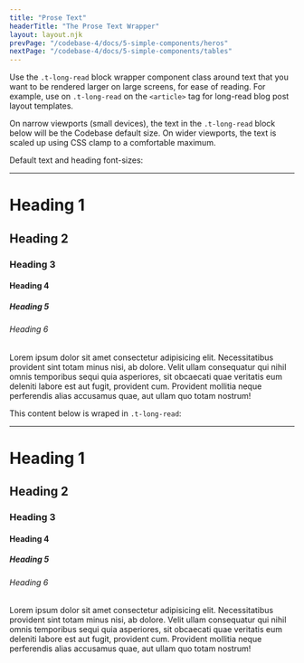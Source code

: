 ```yaml
---
title: "Prose Text"
headerTitle: "The Prose Text Wrapper"
layout: layout.njk
prevPage: "/codebase-4/docs/5-simple-components/heros"
nextPage: "/codebase-4/docs/5-simple-components/tables"
---
```


Use the `.t-long-read` block wrapper component class around text that you want to be rendered larger on large screens, for ease of reading. For example, use on `.t-long-read` on the `<article>` tag for long-read blog post layout templates.

On narrow viewports (small devices), the text in the `.t-long-read` block below will be the Codebase default size. On wider viewports, the text is scaled up using CSS clamp to a comfortable maximum.

<div class="full-bleed">
<div class="container">
<div class="flex-md flex-gap flex-grow-equal">
<div class="b-thin p-1">
<p>Default text and heading font-sizes:</p>
<hr>
<h1>Heading 1</h1>
<h2>Heading 2</h2>
<h3>Heading 3</h3>
<h4>Heading 4</h4>
<h5>Heading 5</h5>
<h6>Heading 6</h6>
<p>Lorem ipsum dolor sit amet consectetur adipisicing elit. Necessitatibus provident sint totam minus nisi, ab dolore. Velit ullam consequatur qui nihil omnis temporibus sequi quia asperiores, sit obcaecati quae veritatis eum deleniti labore est aut fugit, provident cum. Provident mollitia neque perferendis alias accusamus quae, aut ullam quo totam nostrum!</p>
</div>
<div class="b-thin p-1">
<p>This content below is wraped in <code>.t-long-read</code>:</p>
<hr>
<div class="t-long-read">
<h1>Heading 1</h1>
<h2>Heading 2</h2>
<h3>Heading 3</h3>
<h4>Heading 4</h4>
<h5>Heading 5</h5>
<h6>Heading 6</h6>
<p>Lorem ipsum dolor sit amet consectetur adipisicing elit. Necessitatibus provident sint totam minus nisi, ab dolore. Velit ullam consequatur qui nihil omnis temporibus sequi quia asperiores, sit obcaecati quae veritatis eum deleniti labore est aut fugit, provident cum. Provident mollitia neque perferendis alias accusamus quae, aut ullam quo totam nostrum!</p>
</div>
</div>
</div>
</div>
</div>